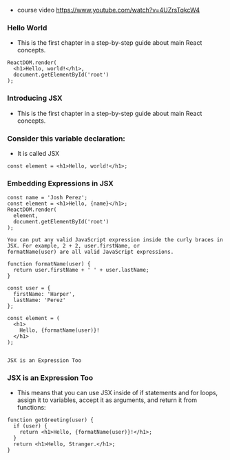 - course video https://www.youtube.com/watch?v=4UZrsTqkcW4

### Hello World
- This is the first chapter in a step-by-step guide about main React concepts.

```
ReactDOM.render(
  <h1>Hello, world!</h1>,
  document.getElementById('root')
);
```


### Introducing JSX
- This is the first chapter in a step-by-step guide about main React concepts.

### Consider this variable declaration:
- It is called JSX

```
const element = <h1>Hello, world!</h1>;
```

### Embedding Expressions in JSX

```
const name = 'Josh Perez';
const element = <h1>Hello, {name}</h1>;
ReactDOM.render(
  element,
  document.getElementById('root')
);

You can put any valid JavaScript expression inside the curly braces in JSX. For example, 2 + 2, user.firstName, or 
formatName(user) are all valid JavaScript expressions.

function formatName(user) {
  return user.firstName + ' ' + user.lastName;
}

const user = {
  firstName: 'Harper',
  lastName: 'Perez'
};

const element = (
  <h1>
    Hello, {formatName(user)}!
  </h1>
);


JSX is an Expression Too

```

### JSX is an Expression Too
- This means that you can use JSX inside of if statements and for loops, assign it to variables, accept it as arguments, and return it from functions:
```
function getGreeting(user) {
  if (user) {
    return <h1>Hello, {formatName(user)}!</h1>;
  }
  return <h1>Hello, Stranger.</h1>;
}
```
